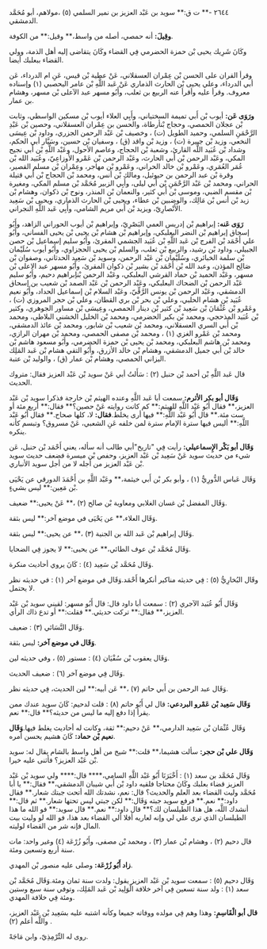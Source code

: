 ٢٦٤٤ -** ت ق:** سويد بن عَبْد العزيز بن نمير السلمي (٥) ،مولاهم، أبو مُحَمَّد الدمشقي.

**وقِيلَ:** أنه حمصي، أصله من واسط،** وقيل:** من الكوفة.

وكَانَ شَرِيك يحيى بْن حمزة الحضرمي فِي القضاء وكَانَ يتقاضى إليه أهل الذمة، وولي القضاء ببعلبك أيضا.

وقرأ القران على الحسن بْن عِمْران العسقلاني، عَنْ عطية بْن قيس، عَنِ ام الدرداء، عَن أبي الدرداء، وعلي يحيى بْن الحارث الذماري عَنْ عَبد اللَّهِ بْن عامر اليحصبي (١) وإسناده معروف. وقرأ عليه وأقرأ عنه الربيع بن ثعلب، وأَبُو مسهر عبد الآعلى بْن مسهر، وهشام بن عمار.

**ورَوَى عَن:** أيوب بْن أَبي تميمة السختياني، وأَبِي العلاء أيوب بْن مسكين الواسطي، وثابت بْن عجلان الحمصي، وحجاج بْنأرطاة، والحسن بن عِمْران العسقلاني، وحصين بْن عَبْدِ الرَّحْمَنِ السلمي، وحميد الطويل (ت) ، وخصيف بْن عَبْد الرحمن الجزري، وداود بْن عِيسَى النخعي، وزيد بْن جبيرة (ت) ، وزيد بْن واقد (ق) ، وسفيان بْن حسين، وسَيَّار أبي الحكم، وشداد بْن عُبَيد اللَّه القارئ، وشعبة بْن الحجاج، وعاصم الأحول، وعَبْد اللَّهِ بْن أَبي نجيح المكي، وعَبْد الرحمن بْن أَبي الحارث، وعَبْد الرحمن بْن عَمْرو الأَوزاعِيّ، وعُبَيد الله بْن عُمَر العُمَري، وعَمْرو بْن خالد الحراني، وعَمْرو بْن مهاجر، وعِمْران بْن مسلم القصير، وقرة بْن عبد الرحمن بن حيوئيل، ومالك بْن أنس، ومحمد بْن الحجاج بْن أَبي قتيلة الحراني، ومحمد بْن عَبْد الرَّحْمَنِ بْن أَبي ليلى، وأَبِي الزبير مُحَمَّد بْن مسلم المكي، ومغيرة بْن مقسم الضبي، وموسى بْن أَبي كثير، والنعمان بْن المنذر، ونوح بْن ذكوان، وهشام بْن زيد بْن أنس بْن مَالِك، والوضبين بْن عطاء، ويحيى بْن الحارث الذماري، ويحيى بْن سَعِيد الأَنْصارِيّ، ويزيد بْن أَبي مريم الشامي، وأَبِي عَبد اللَّهِ النجراني.

**رَوَى عَنه:** إبراهيم بْن إدريس العمي البَصْرِيّ، وإبراهيم بْن أيوب الحوراني الزاهد، وأَبُو إسحاق إبراهيم بْن النضر البعلبكي، وإبراهيم بْن هشام بْن يحيى بْن يحيى الفساني، وأَبُو علي أَحْمَد بْن الفرج بْن عَبد اللَّهِ بْن عُبَيد الجشمي المقرئ، وأَبُو سليم إسماعيل بْن حصن الجبيلي، وداود بْن رشيد، والربيع بْن ثعلب، والسلم بْن يحيى الحجزاوي، وأَبُو أيوب سُلَيْمان بْن سلمة الخبائري، وسُلَيْمان بْن عَبْد الرحمن، وسويد بْن سَعِيد الحدثاني، وصفوان بْن صَالِح المؤذن، وعبد الله بْن أَحْمَد بْن بشير بْن ذكوان المقرئ، وأَبُو مسهر عبد الاعلى بْن مسهر، وعَبْد الحميد بْن حماد القرشي البعلبكي، وعَبْد الرحمن بْنإبراهيم دحيم، وأَبُو سليم عَبْد الرحمن بْن الضحاك البعلبكي، وعَبْد الرحمن بْن عَبْد الصمد بْن شعيب بن إسحاق الدمشقي، وعَبْد الرحمن بْن يونس الرَّقِّيّ، وعَبْد السلام بْن إسماعيل الحداد، وأَبُو نعيم عُبَيد بْن هشام الحلبي، وعلي بْن بحر بْن بري القطان، وعلي بْن حجر المروزي (ت) ، وعَمْرو بْن عُثْمَانَ بْن سَعِيد بْن كثير بْن دينار الحمصي، وعِيسَى بْن مساور الجوهري، وكثير بْن عُبَيد المذحجي، ومحمد بْن بكير الحضرمي، ومحمد بْن الخليل الخشني البلاطى، ومحمد بْن أَبي السري العسقلاني، ومحمد بْن شعيب بْن شابور، ومحمد بْن عائذ الدمشقي، ومحمد بْن عَمْرو الغزي (١) ، ومحمد بْن مصفى الحمصي، ومحمد بْن مهران الرازي، ومحمد بْن هاشم البعلبكي، ومحمد بْن يحيى بْن حمزة الحضرمي، وأَبُو مسعود هاشم بْن خالد بْن أَبي جميل الدمشقي، وهشام بْن خالد الأزرق، وأَبُو التقي هشام بْن عَبد المَلِك اليزاني الحمصي، وهشام بْن عمار (ق) ، والوليد بْن عتبة.

قال عَبد اللَّهِ بْن أحمد بْن حنبل (٢) : سَأَلتُ أبي عَنْ سويد بْن عَبْد العزيز فقال: متروك الحديث.

**وَقَال أبو بكر الأثرم:** سمعت أبا عَبد اللَّهِ وعنده الهيثم بْن خارجة فذكرا سويد بْن عَبْد العزيز،** فقال أَبُو عَبْد اللَّهِ للهيثم:** كم كانت روايته عَنْ حصين؟** فقال:** أربع مئة أو ست مئة.** قال أَبُو عَبْد اللَّهِ:** فيها أرى يخلط.**فقال:** لا، كلها صحاح.** فقال أَبُو عَبْد اللَّهِ:** أليس فيها سترة الإمام سترة لمن خلفه عَنِ الشعبي، عَنْ مسروق؟ وتبسم كأنه ينكره.

**وَقَال أبو بَكْر الإِسماعيلي:** رأيت فِي "تاريخ"أبي طالب أنه سأله، يعني أَحْمَد بْن حنبل، عَن شيء من حديث سويد عَنْ سَعِيد بْن عَبْد العزيز، وحفص بْن ميسرة فضعف حديث سويد بْن عَبْد العزيز من أجله لا من أجل سويد الأنباري.

وَقَال عَباس الدُّورِيُّ (١) ، وأبو بكر بْن أَبي خيثمة،** وعَبْد اللَّهِ بن أَحْمَدَ الدورقي عن يَحْيَى بْن مَعِين:** ليس بشيءٍ.

وَقَال المفضل بْن غسان الغلابي ومعاوية بْن صالح (٢) ،** عَنْ يحيى:** ضعيف.

وَقَال العلاء،** عن يَحْيَى في موضع آخر:** ليس بثقة.

وَقَال إبراهيم بْن عَبد الله بن الجنية (٣) ،** عن يحيى:** ليس بثقة.

وَقَال مُحَمَّد بْن عوف الطائي،** عن يحيى:** لا يجوز فِي الضحايا.

وَقَال مُحَمَّد بْن سَعِيد (٤) : كَانَ يروي أحاديث منكرة.

وقَال البُخارِيُّ (٥) : فِي حديثه مناكير أنكرها أَحْمَد.وَقَال في موضع آخر (١) : في حديثه نظر لا يحتمل.

وَقَال أَبُو عُبَيد الآجري (٢) : سمعت أبا داود قال: قال أَبُو مسهر: لقيني سويد بْن عَبْد العزيز،** فقال:** تركت حديثي.** فقلت:** أو تدع ذاك الرأي.

وَقَال النَّسَائي (٣) : ضعيف.

**وَقَال في موضع آخر:** ليس بثقة.

وَقَال يعقوب بْن سُفْيَان (٤) : مستور (٥) ، وفي حديثه لين.

وَقَال فِي موضع آخر (٦) : ضعيف الحديث.

وَقَال عبد الرحمن بن أَبي حاتم (٧) ،** عَن أبيه:** لين الحديث، فِي حديثه نظر.

**وَقَال سَعِيد بْن عَمْرو البردعي:** قال لي أَبُو حاتم (٨) : قلت لدحيم: كَانَ سويد عندك ممن يقرأ إذا دفع إليه ما ليس من حديثه؟** قال:** نعم.

وَقَال عُثْمَان بْن سَعِيد الدارمي،** عَنْ دحيم:** ثقة، وكانت له أحاديث يغلط فيها.**وَقَال نعيم بْن حماد:** كَانَ هشيم يحسن أمره.

**وَقَال علي بْن حجر:** سألت هشيما،** قلت:** شيخ من أهل واسط بالشام يقال له: سويد بْن عَبْد العزيز؟ فأثنى عليه خيرا.

وَقَال مُحَمَّد بن سعد (١) : أَخْبَرَنَا أَبُو عَبْد اللَّهِ السامي،**** قال:**** ولي سويد بْن عَبْد العزيز قضاء بعلبك وكَانَ محتاجا فلقيه داود بْن أَبي شيبان الدمشقي،** فقال:** يا أبا مُحَمَّد وليت القضاء بعد العلم والحديث؟ قال: نعم، نشدتك الله أتحت جبتك شعار.** فقال داود:** نعم.** فرفع سويد جبته وَقَال:** لكن جبتي ليس تحتها شعار.** ثم قال:** أنشدك اللَّه، هل هذا الطيلسان لك؟** قال داود:** نعم.** قال سويد:** فو الله ما هذا الطيلسان الذي ترى علي لي وإنه لعاريه أفلا ألي القضاء بعد هذا، فو الله لو وليت بيت المال فإنه شر من القضاء لوليته.

قال دحيم (٢) ، وهشام بْن عمار (٣) ، ومحمد بْن مصفى، وأَبُو زُرْعَة (٤) وغير واحد: مات سنة أربع وتسعين ومئة.

**زاد أَبُو زُرْعَة:** وصلى عليه منصور بْن المهدي.

وَقَال دحيم (٥) : سمعت سويد بْن عَبْد العزيز يقول: ولدت سنة ثمان ومئة.وَقَال مُحَمَّد بْن سعد (١) : ولد سنة تسعين فِي آخر خلافة الْوَلِيد بْن عَبد المَلِك، وتوفي سنة سبع وستين ومئة فِي خلافة المهدي.

**قال أبو الْقَاسِمِ:** وهذا وهم فِي مولده ووفاته جميعا وكأنه اشتبه عليه بسَعِيد بْن عَبْد العزيز، واللَّه أعلم (٢) .

روى له التِّرْمِذِيّ، وابن مَاجَهْ.